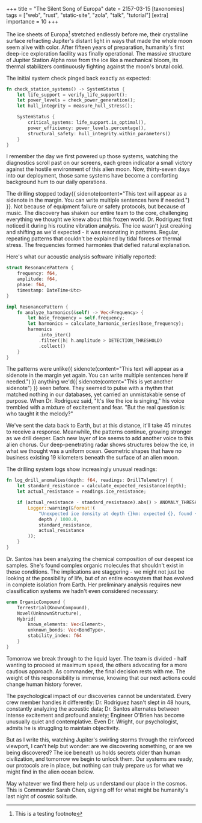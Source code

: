 +++
title = "The Silent Song of Europa"
date = 2157-03-15
[taxonomies]
tags = ["web", "rust", "static-site", "zola", "talk", "tutorial"]
[extra]
importance = 10
+++

The ice sheets of Europa[^1] stretched endlessly before me, their crystalline surface refracting Jupiter's distant light in ways that made the whole moon seem alive with color. After fifteen years of preparation, humanity's first deep-ice exploration facility was finally operational. The massive structure of Jupiter Station Alpha rose from the ice like a mechanical bloom, its thermal stabilizers continuously fighting against the moon's brutal cold.

The initial system check pinged back exactly as expected:

```rust
fn check_station_systems() -> SystemStatus {
    let life_support = verify_life_support();
    let power_levels = check_power_generation();
    let hull_integrity = measure_hull_stress();

    SystemStatus {
        critical_systems: life_support.is_optimal(),
        power_efficiency: power_levels.percentage(),
        structural_safety: hull_integrity.within_parameters()
    }
}
```

I remember the day we first powered up those systems, watching the diagnostics scroll past on our screens, each green indicator a small victory against the hostile environment of this alien moon. Now, thirty-seven days into our deployment, those same systems have become a comforting background hum to our daily operations.

The drilling stopped today{{ sidenote(content="This text will appear as a sidenote in the margin. You can write multiple sentences here if needed.") }}. Not because of equipment failure or safety protocols, but because of music. The discovery has shaken our entire team to the core, challenging everything we thought we knew about this frozen world. Dr. Rodriguez first noticed it during his routine vibration analysis. The ice wasn't just creaking and shifting as we'd expected - it was resonating in patterns. Regular, repeating patterns that couldn't be explained by tidal forces or thermal stress. The frequencies formed harmonies that defied natural explanation.

Here's what our acoustic analysis software initially reported:

```rust
struct ResonancePattern {
    frequency: f64,
    amplitude: f64,
    phase: f64,
    timestamp: DateTime<Utc>
}

impl ResonancePattern {
    fn analyze_harmonics(&self) -> Vec<Frequency> {
        let base_frequency = self.frequency;
        let harmonics = calculate_harmonic_series(base_frequency);
        harmonics
            .into_iter()
            .filter(|h| h.amplitude > DETECTION_THRESHOLD)
            .collect()
    }
}
```

The patterns were unlike{{ sidenote(content="This text will appear as a sidenote in the margin yet again. You can write multiple sentences here if needed.") }} anything we'd{{ sidenote(content="This is yet another sidenote") }} seen before. They seemed to pulse with a rhythm that matched nothing in our databases, yet carried an unmistakable sense of purpose. When Dr. Rodriguez said, "It's like the ice is singing," his voice trembled with a mixture of excitement and fear. "But the real question is: who taught it the melody?"

We've sent the data back to Earth, but at this distance, it'll take 45 minutes to receive a response. Meanwhile, the patterns continue, growing stronger as we drill deeper. Each new layer of ice seems to add another voice to this alien chorus. Our deep-penetrating radar shows structures below the ice, in what we thought was a uniform ocean. Geometric shapes that have no business existing 19 kilometers beneath the surface of an alien moon.

The drilling system logs show increasingly unusual readings:

```rust
fn log_drill_anomalies(depth: f64, readings: DrillTelemetry) {
    let standard_resistance = calculate_expected_resistance(depth);
    let actual_resistance = readings.ice_resistance;

    if (actual_resistance - standard_resistance).abs() > ANOMALY_THRESHOLD {
        Logger::warning(&format!(
            "Unexpected ice density at depth {}km: expected {}, found {}",
            depth / 1000.0,
            standard_resistance,
            actual_resistance
        ));
    }
}
```

Dr. Santos has been analyzing the chemical composition of our deepest ice samples. She's found complex organic molecules that shouldn't exist in these conditions. The implications are staggering - we might not just be looking at the possibility of life, but of an entire ecosystem that has evolved in complete isolation from Earth. Her preliminary analysis requires new classification systems we hadn't even considered necessary:

```rust
enum OrganicCompound {
    Terrestrial(KnownCompound),
    Novel(UnknownStructure),
    Hybrid{
        known_elements: Vec<Element>,
        unknown_bonds: Vec<BondType>,
        stability_index: f64
    }
}
```

Tomorrow we break through to the liquid layer. The team is divided - half wanting to proceed at maximum speed, the others advocating for a more cautious approach. As commander, the final decision rests with me. The weight of this responsibility is immense, knowing that our next actions could change human history forever.

The psychological impact of our discoveries cannot be understated. Every crew member handles it differently: Dr. Rodriguez hasn't slept in 48 hours, constantly analyzing the acoustic data; Dr. Santos alternates between intense excitement and profound anxiety; Engineer O'Brien has become unusually quiet and contemplative. Even Dr. Wright, our psychologist, admits he is struggling to maintain objectivity.

But as I write this, watching Jupiter's swirling storms through the reinforced viewport, I can't help but wonder: are we discovering something, or are we being discovered? The ice beneath us holds secrets older than human civilization, and tomorrow we begin to unlock them. Our systems are ready, our protocols are in place, but nothing can truly prepare us for what we might find in the alien ocean below.

May whatever we find there help us understand our place in the cosmos. This is Commander Sarah Chen, signing off for what might be humanity's last night of cosmic solitude.

[^1]: This is a testing footnote
